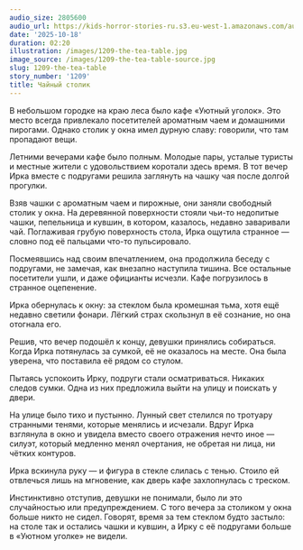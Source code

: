 ```yaml
---
audio_size: 2805600
audio_url: https://kids-horror-stories-ru.s3.eu-west-1.amazonaws.com/audio/1209-the-tea-table.mp3
date: '2025-10-18'
duration: 02:20
illustration: /images/1209-the-tea-table.jpg
image_source: /images/1209-the-tea-table-source.jpg
slug: 1209-the-tea-table
story_number: '1209'
title: Чайный столик
---
```


В небольшом городке на краю леса было кафе «Уютный уголок». Это место всегда привлекало посетителей ароматным чаем и домашними пирогами. Однако столик у окна имел дурную славу: говорили, что там пропадают вещи.

Летними вечерами кафе было полным. Молодые пары, усталые туристы и местные жители с удовольствием коротали здесь время. В тот вечер Ирка вместе с подругами решила заглянуть на чашку чая после долгой прогулки.

Взяв чашки с ароматным чаем и пирожные, они заняли свободный столик у окна. На деревянной поверхности стояли чьи-то недопитые чашки, пепельница и кувшин, в котором, казалось, недавно заваривали чай. Поглаживая грубую поверхность стола, Ирка ощутила странное — словно под её пальцами что-то пульсировало.

Посмеявшись над своим впечатлением, она продолжила беседу с подругами, не замечая, как внезапно наступила тишина. Все остальные посетители ушли, и даже официанты исчезли. Кафе погрузилось в странное оцепенение.

Ирка обернулась к окну: за стеклом была кромешная тьма, хотя ещё недавно светили фонари. Лёгкий страх скользнул в её сознание, но она отогнала его.

Решив, что вечер подошёл к концу, девушки принялись собираться. Когда Ирка потянулась за сумкой, её не оказалось на месте. Она была уверена, что поставила её рядом со стулом.

Пытаясь успокоить Ирку, подруги стали осматриваться. Никаких следов сумки. Одна из них предложила выйти на улицу и поискать у двери.

На улице было тихо и пустынно. Лунный свет стелился по тротуару странными тенями, которые менялись и исчезали. Вдруг Ирка взглянула в окно и увидела вместо своего отражения нечто иное — силуэт, который медленно менял очертания, не обретая ни лица, ни чётких контуров.

Ирка вскинула руку — и фигура в стекле слилась с тенью. Стоило ей отвлечься лишь на мгновение, как дверь кафе захлопнулась с треском.

Инстинктивно отступив, девушки не понимали, было ли это случайностью или предупреждением. С того вечера за столиком у окна больше никто не сидел. Говорят, время за тем стеклом будто застыло: на столе так и остались чашки и кувшин, а Ирку с её подругами больше в «Уютном уголке» не видели.
